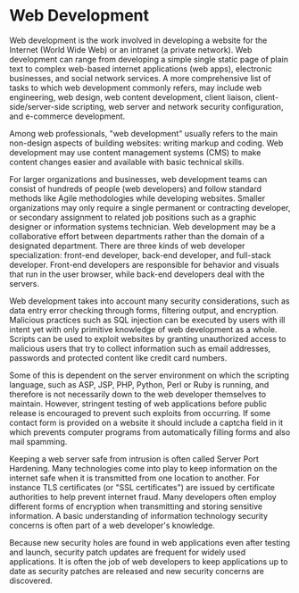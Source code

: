 # Web Development

Web development is the work involved in developing a website for the Internet (World Wide Web) or an intranet (a private network). Web development can range from developing a simple single static page of plain text to complex web-based internet applications (web apps), electronic businesses, and social network services. A more comprehensive list of tasks to which web development commonly refers, may include web engineering, web design, web content development, client liaison, client-side/server-side scripting, web server and network security configuration, and e-commerce development.

Among web professionals, "web development" usually refers to the main non-design aspects of building websites: writing markup and coding. Web development may use content management systems (CMS) to make content changes easier and available with basic technical skills.

For larger organizations and businesses, web development teams can consist of hundreds of people (web developers) and follow standard methods like Agile methodologies while developing websites. Smaller organizations may only require a single permanent or contracting developer, or secondary assignment to related job positions such as a graphic designer or information systems technician. Web development may be a collaborative effort between departments rather than the domain of a designated department. There are three kinds of web developer specialization: front-end developer, back-end developer, and full-stack developer. Front-end developers are responsible for behavior and visuals that run in the user browser, while back-end developers deal with the servers.

Web development takes into account many security considerations, such as data entry error checking through forms, filtering output, and encryption. Malicious practices such as SQL injection can be executed by users with ill intent yet with only primitive knowledge of web development as a whole. Scripts can be used to exploit websites by granting unauthorized access to malicious users that try to collect information such as email addresses, passwords and protected content like credit card numbers.

Some of this is dependent on the server environment on which the scripting language, such as ASP, JSP, PHP, Python, Perl or Ruby is running, and therefore is not necessarily down to the web developer themselves to maintain. However, stringent testing of web applications before public release is encouraged to prevent such exploits from occurring. If some contact form is provided on a website it should include a captcha field in it which prevents computer programs from automatically filling forms and also mail spamming.

Keeping a web server safe from intrusion is often called Server Port Hardening. Many technologies come into play to keep information on the internet safe when it is transmitted from one location to another. For instance TLS certificates (or "SSL certificates") are issued by certificate authorities to help prevent internet fraud. Many developers often employ different forms of encryption when transmitting and storing sensitive information. A basic understanding of information technology security concerns is often part of a web developer's knowledge.

Because new security holes are found in web applications even after testing and launch, security patch updates are frequent for widely used applications. It is often the job of web developers to keep applications up to date as security patches are released and new security concerns are discovered.
